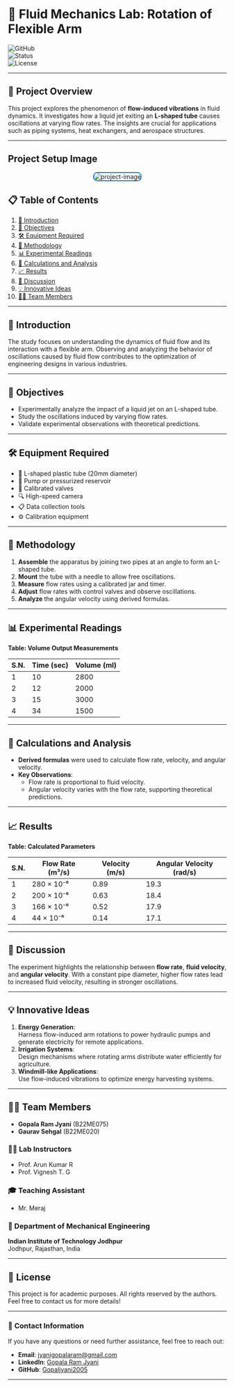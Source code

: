 # 🚀 Fluid Mechanics Lab: Rotation of Flexible Arm

![GitHub](https://img.shields.io/badge/Project-Fluid%20Mechanics%20Lab-blue)  
![Status](https://img.shields.io/badge/Status-Completed-brightgreen)  
![License](https://img.shields.io/badge/License-Academic-orange)

---

## 🌟 Project Overview
This project explores the phenomenon of **flow-induced vibrations** in fluid dynamics. It investigates how a liquid jet exiting an **L-shaped tube** causes oscillations at varying flow rates. The insights are crucial for applications such as piping systems, heat exchangers, and aerospace structures.

---

##  Project Setup Image
<p align="center">
  <img src="https://github.com/gopaljyani2005/fluid-mechanics/blob/main/public/setup.jpg" alt="project-image" style="border: 2px solid #0078D7; border-radius: 10px;">
</p>

## 📋 Table of Contents
1. [📖 Introduction](#-introduction)
2. [🎯 Objectives](#-objectives)
3. [🛠️ Equipment Required](#️-equipment-required)
4. [🧪 Methodology](#-methodology)
5. [📊 Experimental Readings](#-experimental-readings)
6. [📐 Calculations and Analysis](#-calculations-and-analysis)
7. [📈 Results](#-results)
8. [💬 Discussion](#-discussion)
9. [💡 Innovative Ideas](#-innovative-ideas)
10. [👨‍💻 Team Members](#-team-members)

---

## 📖 Introduction
The study focuses on understanding the dynamics of fluid flow and its interaction with a flexible arm. Observing and analyzing the behavior of oscillations caused by fluid flow contributes to the optimization of engineering designs in various industries.

---

## 🎯 Objectives
- Experimentally analyze the impact of a liquid jet on an L-shaped tube.
- Study the oscillations induced by varying flow rates.
- Validate experimental observations with theoretical predictions.

---

## 🛠️ Equipment Required
- 🧴 L-shaped plastic tube (20mm diameter)  
- 🚰 Pump or pressurized reservoir  
- 🔧 Calibrated valves  
- 🔍 High-speed camera  
- 📋 Data collection tools  
- ⚙️ Calibration equipment  

---

## 🧪 Methodology
1. **Assemble** the apparatus by joining two pipes at an angle to form an L-shaped tube.  
2. **Mount** the tube with a needle to allow free oscillations.  
3. **Measure** flow rates using a calibrated jar and timer.  
4. **Adjust** flow rates with control valves and observe oscillations.  
5. **Analyze** the angular velocity using derived formulas.  

---

## 📊 Experimental Readings
**Table: Volume Output Measurements**

| S.N. | Time (sec) | Volume (ml) |
|------|------------|-------------|
| 1    | 10         | 2800        |
| 2    | 12         | 2000        |
| 3    | 15         | 3000        |
| 4    | 34         | 1500        |

---

## 📐 Calculations and Analysis
- **Derived formulas** were used to calculate flow rate, velocity, and angular velocity.  
- **Key Observations**:  
  - Flow rate is proportional to fluid velocity.  
  - Angular velocity varies with the flow rate, supporting theoretical predictions.

---

## 📈 Results
**Table: Calculated Parameters**

| S.N. | Flow Rate (m³/s) | Velocity (m/s) | Angular Velocity (rad/s) |
|------|------------------|----------------|--------------------------|
| 1    | 280 × 10⁻⁶       | 0.89           | 19.3                     |
| 2    | 200 × 10⁻⁶       | 0.63           | 18.4                     |
| 3    | 166 × 10⁻⁶       | 0.52           | 17.9                     |
| 4    | 44 × 10⁻⁶        | 0.14           | 17.1                     |

---

## 💬 Discussion
The experiment highlights the relationship between **flow rate**, **fluid velocity**, and **angular velocity**. With a constant pipe diameter, higher flow rates lead to increased fluid velocity, resulting in stronger oscillations.

---

## 💡 Innovative Ideas
1. **Energy Generation**:  
   Harness flow-induced arm rotations to power hydraulic pumps and generate electricity for remote applications.
2. **Irrigation Systems**:  
   Design mechanisms where rotating arms distribute water efficiently for agriculture.  
3. **Windmill-like Applications**:  
   Use flow-induced vibrations to optimize energy harvesting systems.

---

## 👨‍💻 Team Members
- **Gopala Ram Jyani** (B22ME075)  
- **Gaurav Sehgal** (B22ME020)  

### 🧑‍🏫 Lab Instructors
- Prof. Arun Kumar R  
- Prof. Vignesh T. G  

### 🎓 Teaching Assistant
- Mr. Meraj  

### 📍 Department of Mechanical Engineering  
**Indian Institute of Technology Jodhpur**  
Jodhpur, Rajasthan, India  

---

## 📝 License
This project is for academic purposes. All rights reserved by the authors.  
Feel free to contact us for more details!

---
### 📧 **Contact Information**

If you have any questions or need further assistance, feel free to reach out:

- **Email**: [jyanigopalaram@gmail.com](mailto:jyanigopalaram@gmail.com)
- **LinkedIn**: [Gopala Ram Jyani](https://www.linkedin.com/in/gopala-ram-jyani-1734b4274/)
- **GitHub**: [Gopaljyani2005](https://github.com/gopaljyani2005/)

---
